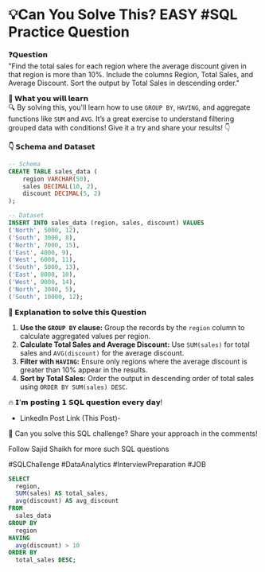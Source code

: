# 💡Can You Solve This? EASY #SQL Practice Question

**❓𝗤𝘂𝗲𝘀𝘁𝗶𝗼𝗻**  
"Find the total sales for each region where the average discount given in that region is more than 10%. Include the columns Region, Total Sales, and Average Discount. Sort the output by Total Sales in descending order."

**📖 𝗪𝗵𝗮𝘁 𝘆𝗼𝘂 𝘄𝗶𝗹𝗹 𝗹𝗲𝗮𝗿𝗻**  
🔍 By solving this, you'll learn how to use `GROUP BY`, `HAVING`, and aggregate functions like `SUM` and `AVG`. It’s a great exercise to understand filtering grouped data with conditions! Give it a try and share your results! 👇  

**👇 𝗦𝗰𝗵𝗲𝗺𝗮 𝗮𝗻𝗱 𝗗𝗮𝘁𝗮𝘀𝗲𝘁**  
```sql
-- Schema
CREATE TABLE sales_data (
    region VARCHAR(50),
    sales DECIMAL(10, 2),
    discount DECIMAL(5, 2)
);

-- Dataset
INSERT INTO sales_data (region, sales, discount) VALUES
('North', 5000, 12),
('South', 3000, 8),
('North', 7000, 15),
('East', 4000, 9),
('West', 6000, 11),
('South', 5000, 13),
('East', 8000, 10),
('West', 9000, 14),
('North', 3000, 5),
('South', 10000, 12);
```

**🔑 𝗘𝘅𝗽𝗹𝗮𝗻𝗮𝘁𝗶𝗼𝗻 𝘁𝗼 𝘀𝗼𝗹𝘃𝗲 𝘁𝗵𝗶𝘀 𝗤𝘂𝗲𝘀𝘁𝗶𝗼𝗻**  
1. **Use the `GROUP BY` clause:** Group the records by the `region` column to calculate aggregated values per region.  
2. **Calculate Total Sales and Average Discount:** Use `SUM(sales)` for total sales and `AVG(discount)` for the average discount.  
3. **Filter with `HAVING`:** Ensure only regions where the average discount is greater than 10% appear in the results.  
4. **Sort by Total Sales:** Order the output in descending order of total sales using `ORDER BY SUM(sales) DESC`.  

🔥 𝗜'𝗺 𝗽𝗼𝘀𝘁𝗶𝗻𝗴 𝟭 𝗦𝗤𝗟 𝗾𝘂𝗲𝘀𝘁𝗶𝗼𝗻 𝗲𝘃𝗲𝗿𝘆 𝗱𝗮𝘆!  

- LinkedIn Post Link (This Post)- 


🚀 Can you solve this SQL challenge? Share your approach in the comments! 

Follow Sajid Shaikh for more such SQL questions

#SQLChallenge #DataAnalytics #InterviewPreparation #JOB

```sql
SELECT
  region,
  SUM(sales) AS total_sales,
  avg(discount) AS avg_discount
FROM
  sales_data
GROUP BY
  region
HAVING
  avg(discount) > 10
ORDER BY
  total_sales DESC;
```
